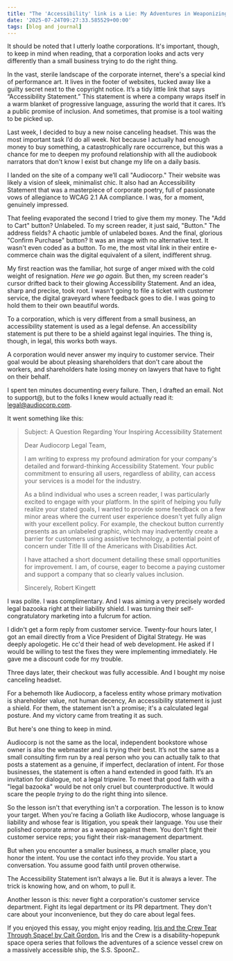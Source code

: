 ```yaml
---
title: "The 'Accessibility' link is a Lie: My Adventures in Weaponizing Corporate Virtue Signaling"
date: '2025-07-24T09:27:33.585529+00:00'
tags: [blog and journal]
---
```


It should be noted that I utterly loathe corporations. It's important, though, to keep in mind when reading, that a corporation looks and acts very differently than a small business trying to do the right thing.

In the vast, sterile landscape of the corporate internet, there's a special kind of performance art. It lives in the footer of websites, tucked away like a guilty secret next to the copyright notice. It’s a tidy little link that says “Accessibility Statement.” This statement is where a company wraps itself in a warm blanket of progressive language, assuring the world that it cares. It’s a public promise of inclusion. And sometimes, that promise is a tool waiting to be picked up.

Last week, I decided to buy a new noise canceling headset. This was the most important task I’d do all week. Not because I actually had enough money to buy something, a catastrophically rare occurrence, but this was a chance for me to deepen my profound relationship with all the audiobook narrators that don't know I exist but change my life on a daily basis.

I landed on the site of a company we’ll call "Audiocorp." Their website was likely a vision of sleek, minimalist chic. It also had an Accessibility Statement that was a masterpiece of corporate poetry, full of passionate vows of allegiance to WCAG 2.1 AA compliance. I was, for a moment, genuinely impressed.

That feeling evaporated the second I tried to give them my money. The "Add to Cart" button? Unlabeled. To my screen reader, it just said, "Button." The address fields? A chaotic jumble of unlabeled boxes. And the final, glorious "Confirm Purchase" button? It was an image with no alternative text. It wasn't even coded as a button. To me, the most vital link in their entire e-commerce chain was the digital equivalent of a silent, indifferent shrug.

My first reaction was the familiar, hot surge of anger mixed with the cold weight of resignation. *Here we go again.* But then, my screen reader's cursor drifted back to their glowing Accessibility Statement. And an idea, sharp and precise, took root. I wasn't going to file a ticket with customer service, the digital graveyard where feedback goes to die. I was going to hold them to their own beautiful words.

To a corporation, which is very different from a small business, an accessibility statement is used as a legal defense. An accessibility statement is put there to be a shield against legal inquiries. The thing is, though, in legal, this works both ways.

A corporation would never answer my inquiry to customer service. Their goal would be about pleasing shareholders that don't care about the workers, and shareholders hate losing money on lawyers that have to fight on their behalf.

I spent ten minutes documenting every failure. Then, I drafted an email. Not to support@, but to the folks I knew would actually read it: legal@audiocorp.com.

It went something like this:

> Subject: A Question Regarding Your Inspiring Accessibility Statement
>
> Dear Audiocorp Legal Team,
>
> I am writing to express my profound admiration for your company's detailed and forward-thinking Accessibility Statement. Your public commitment to ensuring all users, regardless of ability, can access your services is a model for the industry.
>
> As a blind individual who uses a screen reader, I was particularly excited to engage with your platform. In the spirit of helping you fully realize your stated goals, I wanted to provide some feedback on a few minor areas where the current user experience doesn't yet fully align with your excellent policy. For example, the checkout button currently presents as an unlabeled graphic, which may inadvertently create a barrier for customers using assistive technology, a potential point of concern under Title III of the Americans with Disabilities Act.
>
> I have attached a short document detailing these small opportunities for improvement. I am, of course, eager to become a paying customer and support a company that so clearly values inclusion.
>
> Sincerely, Robert Kingett

I was polite. I was complimentary. And I was aiming a very precisely worded legal bazooka right at their liability shield. I was turning their self-congratulatory marketing into a fulcrum for action.

I didn't get a form reply from customer service. Twenty-four hours later, I got an email directly from a Vice President of Digital Strategy. He was deeply apologetic. He cc'd their head of web development. He asked if I would be willing to test the fixes they were implementing immediately. He gave me a discount code for my trouble.

Three days later, their checkout was fully accessible. And I bought my noise canceling headset.

For a behemoth like Audiocorp, a faceless entity whose primary motivation is shareholder value, not human decency, An accessibility statement is just a shield. For them, the statement isn't a promise; it's a calculated legal posture. And my victory came from treating it as such.

But here's one thing to keep in mind.

Audiocorp is not the same as the local, independent bookstore whose owner is also the webmaster and is trying their best. It’s not the same as a small consulting firm run by a real person who you can actually talk to that posts a statement as a genuine, if imperfect, declaration of intent. For those businesses, the statement is often a hand extended in good faith. It’s an invitation for dialogue, not a legal tripwire. To meet that good faith with a "legal bazooka" would be not only cruel but counterproductive. It would scare the people *trying* to do the right thing into silence.

So the lesson isn't that everything isn't a corporation. The lesson is to know your target. When you're facing a Goliath like Audiocorp, whose language is liability and whose fear is litigation, you speak their language. You use their polished corporate armor as a weapon against them. You don't fight their customer service reps; you fight their risk-management department.

But when you encounter a smaller business, a much smaller place, you honor the intent. You use the contact info they provide. You start a conversation. You assume good faith until proven otherwise.

The Accessibility Statement isn’t always a lie. But it is always a lever. The trick is knowing how, and on whom, to pull it.

Another lesson is this: never fight a corporation's customer service department. Fight its legal department or its PR department. They don't care about your inconvenience, but they do care about legal fees.

If you enjoyed this essay, you might enjoy reading, [Iris and the Crew Tear Through Space! by Cait Gordon.](https://caitgordon.com/season-one-iris-and-the-crew-tear-through-space/) Iris and the Crew is a disability-hopepunk space opera series that follows the adventures of a science vessel crew on a massively accessible ship, the S.S. SpoonZ..